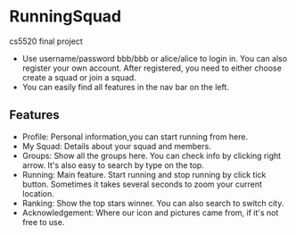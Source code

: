 # RunningSquad
cs5520 final project

- Use username/password bbb/bbb or alice/alice to login in. You can also register your own account. After registered, you need to either choose create a squad or join a squad.
- You can easily find all features in the nav bar on the left.

## Features
- Profile: Personal information,you can start running from here.
- My Squad: Details about your squad and members.
- Groups: Show all the groups here. You can check info by clicking right arrow. It's also easy to search by type on the top.
- Running: Main feature. Start running and stop running by click tick button. Sometimes it takes several seconds to zoom your current location.
- Ranking: Show the top stars winner. You can also search to switch city.
- Acknowledgement: Where our icon and pictures came from, if it's not free to use. 
